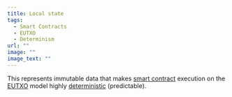 ```yaml
---
title: Local state
tags:
  - Smart Contracts
  - EUTXO
  - Determinism
url: ""
image: ""
image_text: ""
---
```


This represents immutable data that makes [smart contract](https://www.essentialcardano.io/glossary/smart-contracts) execution on the [EUTXO](https://www.essentialcardano.io/glossary/eutxo) model highly [deterministic](https://www.essentialcardano.io/glossary/determinism) (predictable).
